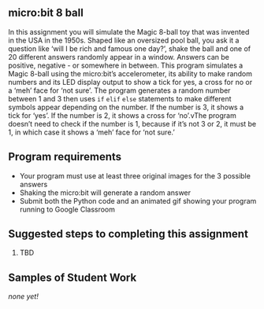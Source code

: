 micro:bit 8 ball
--------------------
In this assignment you will simulate the Magic 8-ball toy that was invented in the USA in the 1950s. Shaped like an oversized pool ball, you ask it a question like ‘will I be rich and famous one day?’, shake the ball and one of 20 different answers randomly appear in a window. Answers can be positive, negative - or somewhere in between. This program simulates a Magic 8-ball using the micro:bit’s accelerometer, its ability to make random numbers and its LED display output to show a tick for yes, a cross for no or a ‘meh’ face for ‘not sure’. The program generates a random number between 1 and 3 then uses `if` `elif` `else` statements to make different symbols appear depending on the number. If the number is 3, it shows a tick for ‘yes’. If the number is 2, it shows a cross for ‘no’.vThe program doesn’t need to check if the number is 1, because if it’s not 3 or 2, it must be 1, in which case it shows a ‘meh’ face for ‘not sure.’

Program requirements
-----------------
* Your program must use at least three original images for the 3 possible answers
* Shaking the micro:bit will generate a random answer
* Submit both the Python code and an animated gif showing your program running to Google Classroom

Suggested steps to completing this assignment
----------
1. TBD

Samples of Student Work
----------
*none yet!*
